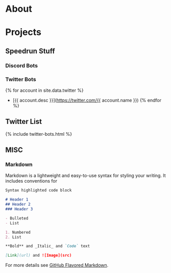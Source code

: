 # About


# Projects
## Speedrun Stuff
### Discord Bots

### Twitter Bots

{% for account in site.data.twitter %}
- [{{ account.desc }}](https://twitter.com/{{ account.name }})
{% endfor %}

## Twitter List

{% include twitter-bots.html %}

## MISC
### Markdown

Markdown is a lightweight and easy-to-use syntax for styling your writing. It includes conventions for

```markdown
Syntax highlighted code block

# Header 1
## Header 2
### Header 3

- Bulleted
- List

1. Numbered
2. List

**Bold** and _Italic_ and `Code` text

[Link](url) and ![Image](src)
```

For more details see [GitHub Flavored Markdown](https://guides.github.com/features/mastering-markdown/).
